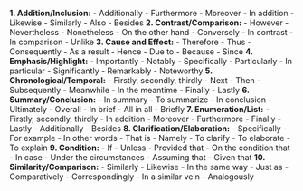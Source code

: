 **1. Addition/Inclusion:**
    - Additionally
    - Furthermore
    - Moreover
    - In addition
    - Likewise
    - Similarly
    - Also
    - Besides
**2. Contrast/Comparison:**
    - However
    - Nevertheless
    - Nonetheless
    - On the other hand
    - Conversely
    - In contrast
    - In comparison
    - Unlike
**3. Cause and Effect:**
    - Therefore
    - Thus
    - Consequently
    - As a result
    - Hence
    - Due to
    - Because
    - Since
**4. Emphasis/Highlight:**
    - Importantly
    - Notably
    - Specifically
    - Particularly
    - In particular
    - Significantly
    - Remarkably
    - Noteworthy
**5. Chronological/Temporal:**
    - Firstly, secondly, thirdly
    - Next
    - Then
    - Subsequently
    - Meanwhile
    - In the meantime
    - Finally
    - Lastly
**6. Summary/Conclusion:**
    - In summary
    - To summarize
    - In conclusion
    - Ultimately
    - Overall
    - In brief
    - All in all
    - Briefly
**7. Enumeration/List:**
    - Firstly, secondly, thirdly
    - In addition
    - Moreover
    - Furthermore
    - Finally
    - Lastly
    - Additionally
    - Besides
**8. Clarification/Elaboration:**
    - Specifically
    - For example
    - In other words
    - That is
    - Namely
    - To clarify
    - To elaborate
    - To explain
**9. Condition:**
    - If
    - Unless
    - Provided that
    - On the condition that
    - In case
    - Under the circumstances
    - Assuming that
    - Given that
**10. Similarity/Comparison:**
    - Similarly
    - Likewise
    - In the same way
    - Just as
    - Comparatively
    - Correspondingly
    - In a similar vein
    - Analogously